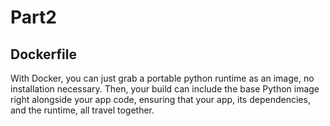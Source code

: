 # Part2

## Dockerfile

With Docker, you can just grab a portable python runtime as an image, no installation necessary. Then, your build can include the base Python image right alongside your app code, ensuring that your app, its dependencies, and the runtime, all travel together.



